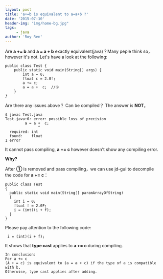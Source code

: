 ```yaml
---
layout: post
title: 'a+=b is equivalent to a=a+b ?'
date: '2015-07-10'
header-img: "img/home-bg.jpg"
tags:
     - java
author: 'Roy Ren'
---
```


Are **a += b** and **a = a + b** exactly equivalent(java)？Many peple think so，however it's not. Let's have a look at the following:

	public class Test {
	    public static void main(String[] args) {
	        int a = 0;
	        float c = 2.0f;
	        a += c;
	        a = a +  c;  //①
	    }
	}

Are there any issues above？ Can be compiled？ The answer is **NOT**。

	$ javac Test.java
	Test.java:6: error: possible loss of precision
	         a = a +  c;
	               ^
	  required: int
	  found:    float
	1 error

It cannot pass compiling, **a += c** however doesn't show any compiling error.

**Why?**

After **①** is removed and pass compiling，we can use jd-gui to decompile the code for **a += c**：

	public class Test
	{
	  public static void main(String[] paramArrayOfString)
	  {
	    int i = 0;
	    float f = 2.0F;
	    i = (int)(i + f);
	  }
	}

Please pay attention to the following code:

	 i = (int)(i + f);
	 
It shows that **type cast** applies to **a += c** during compiling.

	In conclusion: 
	For a += c
	(A + = c) is equivalent to (a = a + c) if the type of a is compatible with b,
    Otherwise, type cast applies after adding.

